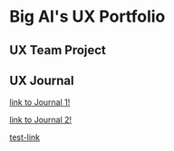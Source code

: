 # Big Al's UX Portfolio


## UX Team Project


## UX Journal
[link to Journal 1!](/journals/j01.md)

[link to Journal 2!](/journals/j02.md)





[test-link](/assets/README.md)
